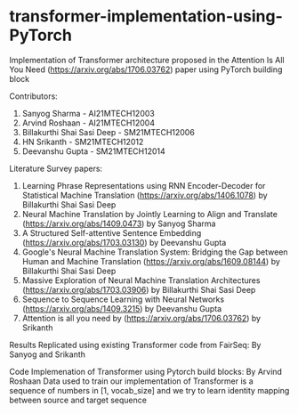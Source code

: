 # transformer-implementation-using-PyTorch
Implementation of Transformer architecture proposed in the Attention Is All You Need (https://arxiv.org/abs/1706.03762) paper using PyTorch building block

Contributors:
1) Sanyog Sharma - AI21MTECH12003
2) Arvind Roshaan - AI21MTECH12004
3) Billakurthi Shai Sasi Deep - SM21MTECH12006
4) HN Srikanth - SM21MTECH12012
5) Deevanshu Gupta - SM21MTECH12014

Literature Survey papers:
1) Learning Phrase Representations using RNN Encoder-Decoder for Statistical Machine Translation (https://arxiv.org/abs/1406.1078) by Billakurthi Shai Sasi Deep
2) Neural Machine Translation by Jointly Learning to Align and Translate (https://arxiv.org/abs/1409.0473) by Sanyog Sharma
3) A Structured Self-attentive Sentence Embedding (https://arxiv.org/abs/1703.03130) by Deevanshu Gupta
4) Google's Neural Machine Translation System: Bridging the Gap between Human and Machine Translation (https://arxiv.org/abs/1609.08144) by Billakurthi Shai Sasi Deep
5) Massive Exploration of Neural Machine Translation Architectures (https://arxiv.org/abs/1703.03906) by Billakurthi Shai Sasi Deep
6) Sequence to Sequence Learning with Neural Networks (https://arxiv.org/abs/1409.3215) by Deevanshu Gupta
7) Attention is all you need by (https://arxiv.org/abs/1706.03762) by Srikanth

Results Replicated using existing Transformer code from FairSeq: By Sanyog and Srikanth

Code Implemenation of Transformer using Pytorch build blocks: By Arvind Roshaan
Data used to train our implementation of Transformer is a sequence of numbers in [1, vocab_size] and we try to learn identity mapping between source and target sequence

